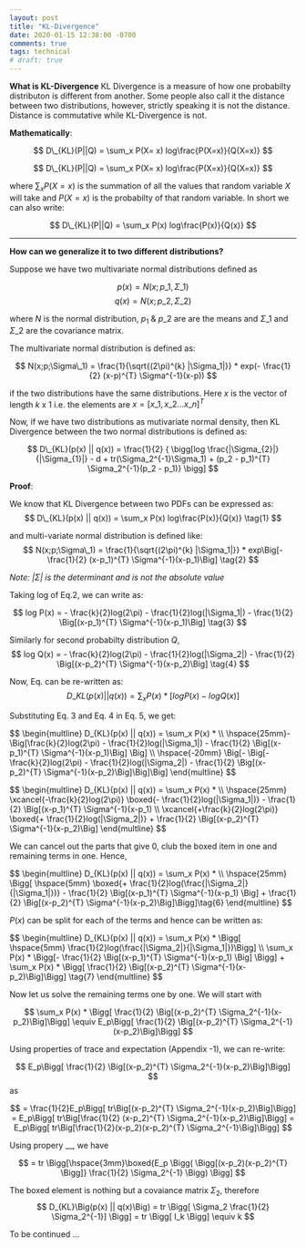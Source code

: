 ```yaml
---
layout: post
title: "KL-Divergence"
date: 2020-01-15 12:38:00 -0700
comments: true
tags: technical
# draft: true
---
```


**What is KL-Divergence**
KL Divergence is a measure of how one probabilty distributon is different from another. Some people also call it the distance between two distributions, however, strictly speaking it is not the distance. Distance is commutative while KL-Divergence is not.

**Mathematically**:

$$ D\_{KL}(P||Q) = \sum_x P(X= x) log\frac{P(X=x)}{Q(X=x)} $$

$$ D\_{KL}(P||Q) = \sum_x P(X= x) log\frac{P(X=x)}{Q(X=x)} $$

where $\sum_x P(X= x)$ is the summation of all the values that random variable $X$ will take and $P(X= x)$ is the probabilty of that random variable. In short we can also write:

$$ D\_{KL}(P||Q) = \sum_x P(x) log\frac{P(x)}{Q(x)} $$

----
**How can we generalize it to two different distributions?**

Suppose we have two multivariate normal distributions defined as

$$ p(x) = N(x;p\_1, \Sigma\_1 ) $$
$$ q(x) = N(x;p\_2, \Sigma\_2 ) $$

where $N$ is the normal distribution, $p_1$ & $p\_2$ are are the means and $\Sigma\_1$ and $\Sigma\_2$ are the covariance matrix.

The multivariate normal distribution is defined as:

$$ N(x;p;\Sigma\_1) = \frac{1}{\sqrt{(2\pi)^{k} |\Sigma_1|}} * exp(- \frac{1}{2} (x-p)^{T} \Sigma^{-1}(x-p)) $$ 

if the two distributions have the same distributions. Here $x$ is the vector of length $k$ x $1$ i.e. the elements are $x= [x\_1, x\_2...x\_n]^{T}$

Now, if we have two distributions as mutivariate normal density, then KL Divergence between the two normal distributions is defined as:

$$ D\_{KL}(p(x) || q(x)) = \frac{1}{2} {  \bigg[log \frac{|\Sigma_{2}|}{|\Sigma_{1}|} - d + tr(\Sigma_2^{-1}\Sigma_1) + (p_2 - p_1)^{T} \Sigma_2^{-1}(p_2 - p_1)} \bigg] $$

**Proof**:

We know that KL Divergence between two PDFs can be expressed as:
$$ D\_{KL}(p(x) || q(x)) = \sum_x P(x) log\frac{P(x)}{Q(x)} \tag{1}  $$

and multi-variate normal distribution is defined like:
$$ N(x;p;\Sigma\_1) = \frac{1}{\sqrt{(2\pi)^{k} |\Sigma_1|}} * exp\Big[- \frac{1}{2} (x-p_1)^{T} \Sigma^{-1}(x-p_1)\Big] \tag{2}  $$

<!-- See \ref{1} for a how-to.  -->

*Note: $|\Sigma|$ is the determinant and is not the absolute value*

Taking log of Eq.$2$, we can write as:

$$ log P(x) = - \frac{k}{2}log(2\pi) - \frac{1}{2}log(|\Sigma_1|) - \frac{1}{2} \Big[(x-p_1)^{T} \Sigma^{-1}(x-p_1)\Big]  \tag{3} $$

Similarly for second probabilty distribution $Q$,
$$ log Q(x) = - \frac{k}{2}log(2\pi) - \frac{1}{2}log(|\Sigma_2|) - \frac{1}{2} \Big[(x-p_2)^{T} \Sigma^{-1}(x-p_2)\Big]  \tag{4} $$

Now, Eq.$\tag{1}$ can be re-written as:
$$ D\_{KL}(p(x) || q(x)) = \sum_x P(x) * [logP(x) - logQ(x)] \tag{5}  $$

Substituting Eq. $3$ and Eq. $4$ in Eq. $5$, we get:

<div>
$$ 
\begin{multline} 
 D_{KL}(p(x) || q(x)) = 
\sum_x P(x) *  \\
\hspace{25mm}- \Big[\frac{k}{2}log(2\pi) - \frac{1}{2}log(|\Sigma_1|) - \frac{1}{2} \Big[(x-p_1)^{T} \Sigma^{-1}(x-p_1)\Big] \Big] \\
\hspace{-20mm} \Big[- \Big[- \frac{k}{2}log(2\pi) - \frac{1}{2}log(|\Sigma_2|) - \frac{1}{2} \Big[(x-p_2)^{T} \Sigma^{-1}(x-p_2)\Big]\Big]\Big]
\end{multline} 
$$
</div>

$$ $$

<div>
$$ 
\begin{multline} 
 D_{KL}(p(x) || q(x)) = 
\sum_x P(x) *  \\
\hspace{25mm} \xcancel{-\frac{k}{2}log(2\pi)}  \boxed{- \frac{1}{2}log(|\Sigma_1|)} - \frac{1}{2} \Big[(x-p_1)^{T} \Sigma^{-1}(x-p_1) \\
\xcancel{+\frac{k}{2}log(2\pi)} \boxed{+ \frac{1}{2}log(|\Sigma_2|)} + \frac{1}{2} \Big[(x-p_2)^{T} \Sigma^{-1}(x-p_2)\Big]
\end{multline} 
$$
</div>

We can cancel out the parts that give 0, club the boxed item in one and remaining terms in one. Hence,

<div>
$$ 
\begin{multline} 
 D_{KL}(p(x) || q(x)) = 
\sum_x P(x) *  \\
\hspace{25mm}  \Bigg[ \hspace{5mm} \boxed{+ \frac{1}{2}log(\frac{|\Sigma_2|}{|\Sigma_1|})} - \frac{1}{2} \Big[(x-p_1)^{T} \Sigma^{-1}(x-p_1) \Big] + \frac{1}{2} \Big[(x-p_2)^{T} \Sigma^{-1}(x-p_2)\Big]\Bigg]\tag{6}
\end{multline} 
$$
</div>

$P(x)$ can be split for each of the terms and hence can be written as:
<div>
$$ 
\begin{multline} 
 D_{KL}(p(x) || q(x)) = 
\sum_x P(x) * \Bigg[ \hspace{5mm} \frac{1}{2}log(\frac{|\Sigma_2|}{|\Sigma_1|})\Bigg] \\
\sum_x P(x) * \Bigg[- \frac{1}{2} \Big[(x-p_1)^{T} \Sigma^{-1}(x-p_1) \Big] \Bigg] + 
\sum_x P(x) * \Bigg[ \frac{1}{2} \Big[(x-p_2)^{T} \Sigma^{-1}(x-p_2)\Big]\Bigg] \tag{7}
\end{multline} 
$$
</div>

Now let us solve the remaining terms one by one. We will start with 

$$
\sum_x P(x) * \Bigg[ \frac{1}{2} \Big[(x-p_2)^{T} \Sigma_2^{-1}(x-p_2)\Big]\Bigg] \equiv E_p\Bigg[ \frac{1}{2} \Big[(x-p_2)^{T} \Sigma_2^{-1}(x-p_2)\Big]\Bigg]
$$

Using properties of trace and expectation (Appendix -1), we can re-write:

$$
E_p\Bigg[ \frac{1}{2} \Big[(x-p_2)^{T} \Sigma_2^{-1}(x-p_2)\Big]\Bigg]
$$ as


$$
= \frac{1}{2}E_p\Bigg[ tr\Big[(x-p_2)^{T} \Sigma_2^{-1}(x-p_2)\Big]\Bigg]
= E_p\Bigg[ tr\Big[\frac{1}{2} (x-p_2)^{T} \Sigma_2^{-1}(x-p_2)\Big]\Bigg]
= E_p\Bigg[ tr\Big[\frac{1}{2}(x-p_2)(x-p_2)^{T} \Sigma_2^{-1}\Big]\Bigg] 
$$

Using propery __, we have

$$
= tr \Bigg[\hspace{3mm}\boxed{E_p \Bigg( \Bigg[(x-p_2)(x-p_2)^{T} \Bigg]} \frac{1}{2} \Sigma_2^{-1} \Bigg) \Bigg]
$$

The boxed element is nothing but a covaiance matrix $\Sigma_2$, therefore
$$
D_{KL}\Big(p(x) || q(x)\Big) =  tr \Bigg[ \Sigma_2 \frac{1}{2} \Sigma_2^{-1}] \Bigg] = tr \Bigg[ I_k \Bigg] \equiv k
$$

To be continued ...








